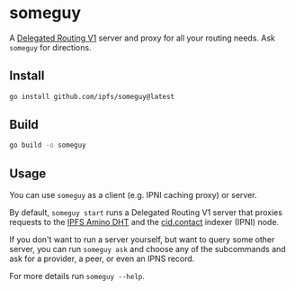 # someguy

A [Delegated Routing V1](https://specs.ipfs.tech/routing/http-routing-v1/) server and proxy for all your routing needs. Ask `someguy` for directions.

## Install

```bash
go install github.com/ipfs/someguy@latest
```

## Build

```bash
go build -o someguy
```

## Usage

You can use `someguy`  as a client (e.g. IPNI caching proxy) or server.

By default, `someguy start` runs a Delegated Routing V1 server that proxies requests to the [IPFS Amino DHT](https://blog.ipfs.tech/2023-09-amino-refactoring/) and the [cid.contact](https://cid.contact) indexer (IPNI) node.

If you don't want to run a server yourself, but want to query some other server, you can run `someguy ask` and choose any of the subcommands and ask for a provider, a peer, or even an IPNS record.

For more details run `someguy --help`.
